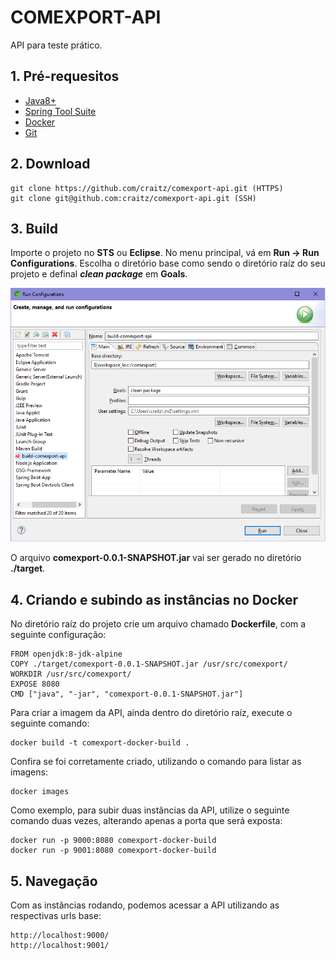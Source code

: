 # COMEXPORT-API
API para teste prático.

## 1. Pré-requesitos
* [Java8+](https://www.java.com/download/)
* [Spring Tool Suite](https://spring.io/tools)
* [Docker](https://www.docker.com/)
* [Git](https://git-scm.com/downloads)

## 2. Download
    git clone https://github.com/craitz/comexport-api.git (HTTPS)
    git clone git@github.com:craitz/comexport-api.git (SSH)

## 3. Build
Importe o projeto no **STS** ou **Eclipse**. No menu principal, vá em **Run -> Run Configurations**. Escolha o diretório base como sendo o diretório raíz do seu projeto e definal _**clean package**_ em **Goals**.

![comexport-api build](https://github.com/craitz/comexport-api/blob/master/comexport-build.png)

O arquivo **comexport-0.0.1-SNAPSHOT.jar** vai ser gerado no diretório **./target**.

## 4. Criando e subindo as instâncias no Docker
No diretório raíz do projeto crie um arquivo chamado **Dockerfile**, com a seguinte configuração:

    FROM openjdk:8-jdk-alpine
    COPY ./target/comexport-0.0.1-SNAPSHOT.jar /usr/src/comexport/
    WORKDIR /usr/src/comexport/
    EXPOSE 8080
    CMD ["java", "-jar", "comexport-0.0.1-SNAPSHOT.jar"]

Para criar a imagem da API, ainda dentro do diretório raíz, execute o seguinte comando:

    docker build -t comexport-docker-build .

Confira se foi corretamente criado, utilizando o comando para listar as imagens:

    docker images

Como exemplo, para subir duas instâncias da API, utilize o seguinte comando duas vezes, alterando apenas a porta que será exposta:

    docker run -p 9000:8080 comexport-docker-build
    docker run -p 9001:8080 comexport-docker-build

## 5. Navegação
Com as instâncias rodando, podemos acessar a API utilizando as respectivas urls base:

    http://localhost:9000/
    http://localhost:9001/
